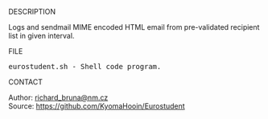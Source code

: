 
DESCRIPTION

Logs and sendmail MIME encoded HTML email from pre-validated recipient list in given interval.

FILE

<pre>
eurostudent.sh - Shell code program.
</pre>

CONTACT

Author: richard_bruna@nm.cz<br>
Source: https://github.com/KyomaHooin/Eurostudent

